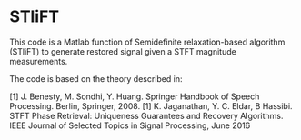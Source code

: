 # STliFT
This code is a Matlab function of Semidefinite relaxation-based algorithm (STliFT) to generate restored signal given a STFT magnitude measurements. 

The code is based on the theory described in:

[1] J. Benesty, M. Sondhi, Y. Huang. Springer Handbook of Speech Processing. Berlin, Springer, 2008.
[1] K. Jaganathan, Y. C. Eldar, B Hassibi. STFT Phase Retrieval: Uniqueness Guarantees and Recovery Algorithms. IEEE Journal of Selected Topics in Signal Processing, June 2016
